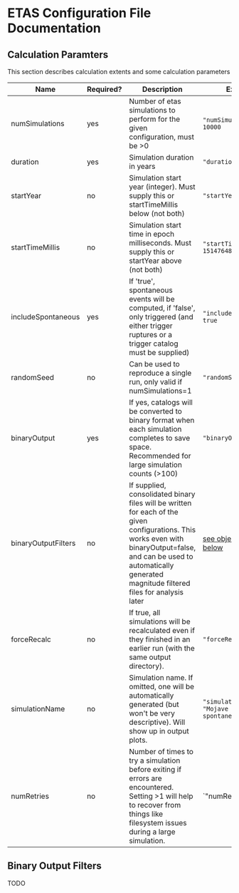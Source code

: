 # ETAS Configuration File Documentation

## Calculation Paramters

This section describes calculation extents and some calculation parameters

| **Name** | **Required?** | **Description** | **Example** |
|-------|-------|-------|-------|
| numSimulations | yes | Number of etas simulations to perform for the given configuration, must be >0 | `"numSimulations": 10000` |
| duration | yes | Simulation duration in years | `"duration": 10.0` |
| startYear | no | Simulation start year (integer). Must supply this or startTimeMillis below (not both) | `"startYear": 2018` |
| startTimeMillis | no | Simulation start time in epoch milliseconds. Must supply this or startYear above (not both) | `"startTimeMillis": 1514764800000` |
| includeSpontaneous | yes | If 'true', spontaneous events will be computed, if 'false', only triggered (and either trigger ruptures or a trigger catalog must be supplied) | `"includeSpontaneous": true` |
| randomSeed | no | Can be used to reproduce a single run, only valid if numSimulations=1 | `"randomSeed": 1234567` |
| binaryOutput | yes | If yes, catalogs will be converted to binary format when each simulation completes to save space. Recommended for large simulation counts (>100) | `"binaryOutput": true` |
| binaryOutputFilters | no | If supplied, consolidated binary files will be written for each of the given configurations. This works even with binaryOutput=false, and can be used to automatically generated magnitude filtered files for analysis later | [see object format below](#binary-output-filters)  |
| forceRecalc | no | If true, all simulations will be recalculated even if they finished in an earlier run (with the same output directory). | `"forceRecalc": false` |
| simulationName | no | Simulation name. If omitted, one will be automatically generated (but won't be very descriptive). Will show up in output plots. | `"simulationName": "Mojave M7, no spontaneous"` |
| numRetries | no | Number of times to try a simulation before exiting if errors are encountered. Setting >1 will help to recover from things like filesystem issues during a large simulation. | `"numRetries": 3 |

## Binary Output Filters

TODO
